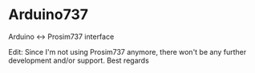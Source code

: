 # Arduino737
Arduino &lt;-> Prosim737 interface

Edit:
Since I'm not using Prosim737 anymore, there won't be any further development and/or support.
Best regards
